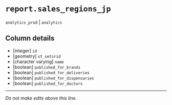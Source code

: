 # `report.sales_regions_jp`
`analytics_prod` | `analytics`

## Column details
* [integer]   `id`
* [geometry]  `st_setsrid`
* [character varying] `name`
* [boolean]   `published_for_brands`
* [boolean]   `published_for_deliveries`
* [boolean]   `published_for_dispensaries`
* [boolean]   `published_for_doctors`

-------------------------------------------------------------------------------
*Do not make edits above this line.*
